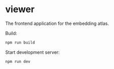 # viewer

The frontend application for the embedding atlas.

Build:

```bash
npm run build
```

Start development server:

```bash
npm run dev
```
